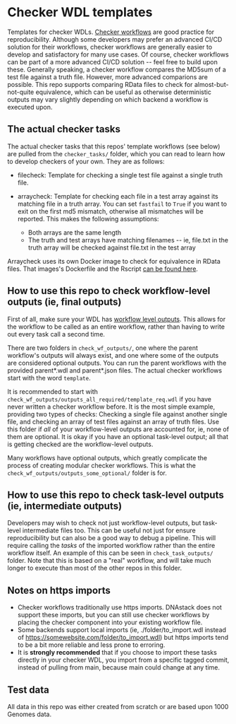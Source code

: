 # Checker WDL templates
 Templates for checker WDLs. [Checker workflows](https://docs.dockstore.org/en/develop/advanced-topics/checker-workflows.html) are good practice for reproducibility. Although some developers may prefer an advanced CI/CD solution for their workflows, checker workflows are generally easier to develop and satisfactory for many use cases. Of course, checker workflows can be part of a more advanced CI/CD solution -- feel free to build upon these.
 Generally speaking, a checker workflow compares the MD5sum of a test file against a truth file. However, more advanced comparions are possible. This repo supports comparing RData files to check for almost-but-not-quite equivalence, which can be useful as otherwise deterministic outputs may vary slightly depending on which backend a workflow is executed upon.
 
## The actual checker tasks
 The actual checker tasks that this repos' template workflows (see below) are pulled from the `checker_tasks/` folder, which you can read to learn how to develop checkers of your own. They are as follows:

 * filecheck: Template for checking a single test file against a single truth file.

 * arraycheck: Template for checking each file in a test array against its matching file in a truth array. You can set `fastfail` to `True` if you want to exit on the first md5 mismatch, otherwise all mismatches will be reported. This makes the following assumptions:
    * Both arrays are the same length
    * The truth and test arrays have matching filenames -- ie, file.txt in the truth array will be checked against file.txt in the test array
 
 Arraycheck uses its own Docker image to check for equivalence in RData files. That images's Dockerfile and the Rscript [can be found here]( https://github.com/aofarrel/Stuart-WDL/tree/main/docker).

## How to use this repo to check workflow-level outputs (ie, final outputs)
 First of all, make sure your WDL has [workflow level outputs](https://github.com/openwdl/wdl/blob/main/versions/1.0/SPEC.md#outputs). This allows for the workflow to be called as an entire workflow, rather than having to write out every task call a second time.
 
 There are two folders in `check_wf_outputs/`, one where the parent workflow's outputs will always exist, and one where some of the outputs are considered optional outputs. You can run the parent workflows with the provided parent*.wdl and parent*.json files. The actual checker workflows start with the word `template`.
 
 It is recommended to start with `check_wf_outputs/outputs_all_required/template_req.wdl` if you have never written a checker workflow before. It is the most simple example, providing two types of checks: Checking a single file against another single file, and checking an array of test files against an array of truth files. Use this folder if *all* of your workflow-level outputs are accounted for, ie, none of them are optional. It is okay if you have an optional task-level output; all that is getting checked are the workflow-level outputs.
 
 Many workflows have optional outputs, which greatly complicate the process of creating modular checker workflows. This is what the `check_wf_outputs/outputs_some_optional/` folder is for.

## How to use this repo to check task-level outputs (ie, intermediate outputs)
 Developers may wish to check not just workflow-level outputs, but task-level intermediate files too. This can be useful not just for ensure reproducibility but can also be a good way to debug a pipeline. This will require calling the *tasks* of the imported workflow rather than the entire workflow itself. An example of this can be seen in `check_task_outputs/` folder. Note that this is based on a "real" workflow, and will take much longer to execute than most of the other repos in this folder.

## Notes on https imports
 * Checker workflows traditionally use https imports. DNAstack does not support these imports, but you can still use checker workflows by placing the checker component into your existing workflow file. 
 * Some backends support local imports (ie, ./folder/to_import.wdl instead of https://somewebsite.com/folder/to_import.wdl) but https imports tend to be a bit more reliable and less prone to erroring.
 * It is **strongly recommended** that if you choose to import these tasks directly in your checker WDL, you import from a specific tagged commit, instead of pulling from main, because main could change at any time.

## Test data
 All data in this repo was either created from scratch or are based upon 1000 Genomes data.

